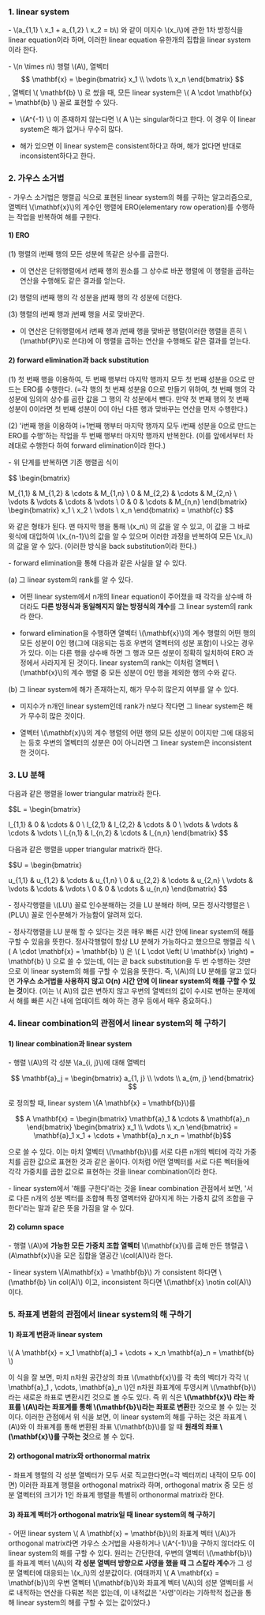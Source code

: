 ### 1. linear system

\- \\(a_{1,1} \ x_1 + a_{1,2} \ x_2 = b\\) 와 같이 미지수 \\(x_i\\)에 관한 1차 방정식을 linear equation이라 하며, 이러한 linear equation 유한개의 집합을 linear system이라 한다.

\- \\(n \times n\\) 행렬 \\(A\\), 열벡터 $$ \mathbf{x} = \begin{bmatrix} x_1 \\
 \vdots \\ 
 x_n \end{bmatrix} $$, 열벡터 \\( \mathbf{b} \\) 로 썼을 때, 모든 linear system은 \\( A \cdot \mathbf{x} = \mathbf{b} \\) 꼴로 표현할 수 있다.

- \\(A^{-1} \\) 이 존재하지 않는다면 \\( A \\)는 singular하다고 한다. 이 경우 이 linear system은 해가 없거나 무수히 많다.

- 해가 있으면 이 linear system은 consistent하다고 하며, 해가 없다면 반대로 inconsistent하다고 한다.


### 2. 가우스 소거법

\- 가우스 소거법은 행렬곱 식으로 표현된 linear system의 해를 구하는 알고리즘으로, 열벡터 \\(\mathbf{x}\\)의 계수인 행렬에 ERO(elementary row operation)를 수행하는 작업을 반복하여 해를 구한다.

#### 1) ERO

(1) 행렬의 i번째 행의 모든 성분에 똑같은 상수를 곱한다.

- 이 연산은 단위행렬에서 i번째 행의 원소를 그 상수로 바꾼 행렬에 이 행렬을 곱하는 연산을 수행해도 같은 결과를 얻는다.

(2) 행렬의 i번째 행의 각 성분을 j번째 행의 각 성분에 더한다.

(3) 행렬의 i번째 행과 j번째 행을 서로 맞바꾼다.

- 이 연산은 단위행렬에서 i번째 행과 j번째 행을 맞바꾼 행렬(이러한 행렬을 흔히 \\(\mathbf{P}\\)로 쓴다)에 이 행렬을 곱하는 연산을 수행해도 같은 결과를 얻는다.

#### 2) forward elimination과 back substitution

(1) 첫 번째 행을 이용하여, 두 번째 행부터 마지막 행까지 모두 첫 번째 성분을 0으로 만드는 ERO를 수행한다. (=각 행의 첫 번째 성분을 0으로 만들기 위하여, 첫 번째 행의 각 성분에 임의의 상수를 곱한 값을 그 행의 각 성분에서 뺀다. 만약 첫 번째 행의 첫 번째 성분이 0이라면 첫 번째 성분이 0이 아닌 다른 행과 맞바꾸는 연산을 먼저 수행한다.)

(2) 'i번째 행을 이용하여 i+1번째 행부터 마지막 행까지 모두 i번째 성분을 0으로 만드는 ERO를 수행'하는 작업을 두 번째 행부터 마지막 행까지 반복한다. (이를 앞에서부터 차례대로 수행한다 하여 forward elimination이라 한다.)

\- 위 단계를 반복하면 기존 행렬곱 식이 

$$ \begin{bmatrix} 

M_{1,1} & M_{1,2} & \cdots &  M_{1,n} \\ 
0 & M_{2,2} & \cdots & M_{2,n} \\
\vdots & \vdots & \cdots & \vdots \\
0 & 0 & \cdots & M_{n,n}
\end{bmatrix} \begin{bmatrix} x_1 \\ x_2 \\ \vdots \\ x_n \end{bmatrix} = \mathbf{c} $$ 

와 같은 형태가 된다. 맨 마지막 행을 통해 \\(x_n\\) 의 값을 알 수 있고, 이 값을 그 바로 윗식에 대입하여 \\(x_{n-1}\\)의 값을 알 수 있으며 이러한 과정을 반복하여 모든 \\(x_i\\)의 값을 알 수 있다. (이러한 방식을 back substitution이라 한다.)

\- forward elimination을 통해 다음과 같은 사실을 알 수 있다.

(a) 그 linear system의 rank를 알 수 있다. 

- 어떤 linear system에서 n개의 linear equation이 주어졌을 때 각각을 상수배 하더라도 **다른 방정식과 동일해지지 않는 방정식의 개수**를 그 linear system의 rank라 한다. 

- forward elimination을 수행하면 열벡터 \\(\mathbf{x}\\)의 계수 행렬의 어떤 행의 모든 성분이 0인 행(그에 대응되는 등호 우변의 열벡터의 성분 포함)이 나오는 경우가 있다. 이는 다른 행을 상수배 하면 그 행과 모든 성분이 정확히 일치하여 ERO 과정에서 사라지게 된 것이다. linear system의 rank는 이처럼 열벡터 \\(\mathbf{x}\\)의 계수 행렬 중 모든 성분이 0인 행을 제외한 행의 수와 같다. 

(b) 그 linear system에 해가 존재하는지, 해가 무수히 많은지 여부를 알 수 있다.

- 미지수가 n개인 linear system인데 rank가 n보다 작다면 그 linear system은 해가 무수히 많은 것이다. 

- 열벡터 \\(\mathbf{x}\\)의 계수 행렬의 어떤 행의 모든 성분이 0이지만 그에 대응되는 등호 우변의 열벡터의 성분은 0이 아니라면 그 linear system은 inconsistent한 것이다.


### 3. LU 분해

다음과 같은 행렬을 lower triangular matrix라 한다.

$$L = \begin{bmatrix} 

l_{1,1} & 0 & \cdots &  0 \\ 
l_{2,1} & l_{2,2} & \cdots & 0 \\
\vdots & \vdots & \cdots & \vdots \\
l_{n,1} & l_{n,2} & \cdots & l_{n,n}
\end{bmatrix}  $$ 



다음과 같은 행렬을 upper triangular matrix라 한다.


$$U = \begin{bmatrix} 

u_{1,1} & u_{1,2} & \cdots &  u_{1,n} \\ 
0 & u_{2,2} & \cdots & u_{2,n} \\
\vdots & \vdots & \cdots & \vdots \\
0 & 0 & \cdots & u_{n,n}
\end{bmatrix}  $$ 


\- 정사각행렬을 \\(LU\\) 꼴로 인수분해하는 것을 LU 분해라 하며, 모든 정사각행렬은 \\(PLU\\) 꼴로 인수분해가 가능함이 알려져 있다. 

\- 정사각행렬을 LU 분해 할 수 있다는 것은 매우 빠른 시간 안에 linear system의 해를 구할 수 있음을 뜻한다. 정사각행렬이 항상 LU 분해가 가능하다고 했으므로 행렬곱 식 \\( A \cdot \mathbf{x} = \mathbf{b} \\) 은  \\( L \cdot \left( U \mathbf{x} \right) = \mathbf{b} \\) 으로 쓸 수 있는데, 이는 곧 back substitution을 두 번 수행하는 것만으로 이 linear system의 해를 구할 수 있음을 뜻한다. 즉, \\(A\\)의 LU 분해를 알고 있다면 **가우스 소거법을 사용하지 않고 O(n) 시간 안에 이 linear system의 해를 구할 수 있는 것**이다. (이는 \\( A\\)의 값은 변하지 않고 우변의 열벡터의 값이 수시로 변하는 문제에서 해를 빠른 시간 내에 업데이트 해야 하는 경우 등에서 매우 중요하다.)




### 4. linear combination의 관점에서 linear system의 해 구하기

#### 1) linear combination과 linear system

\- 행렬 \\(A\\)의 각 성분 \\(a_{i, j}\\)에 대해 열벡터 

$$ \mathbf{a}_j =  \begin{bmatrix}  a_{1, j} \\ \vdots \\ a_{m, j} \end{bmatrix} $$ 

로 정의할 때, linear system \\(A \mathbf{x} = \mathbf{b}\\)를

$$ A  \mathbf{x} = \begin{bmatrix} \mathbf{a}_1 & \cdots & \mathbf{a}_n \end{bmatrix} \begin{bmatrix} x_1 \\ \vdots \\ x_n \end{bmatrix} = \mathbf{a}_1 x_1 + \cdots + \mathbf{a}_n x_n = \mathbf{b}$$

으로 쓸 수 있다. 이는 마치 열벡터 \\(\mathbf{b}\\)를 서로 다른 n개의 벡터에 각각 가중치를 곱한 값으로 표현한 것과 같은 꼴이다. 이처럼 어떤 열벡터를 서로 다른 벡터들에 각각 가중치를 곱한 값으로 표현하는 것을 linear combination이라 한다.

\- linear system에서 '해를 구한다'라는 것을 linear combination 관점에서 보면, '서로 다른 n개의 성분 벡터를 조합해 특정 열벡터와 같아지게 하는 가중치 값의 조합을 구한다'라는 말과 같은 뜻을 가짐을 알 수 있다.


#### 2) column space

\- 행렬 \\(A\\)에 **가능한 모든 가중치 조합 열벡터** \\(\mathbf{x}\\)를 곱해 만든 행렬곱 \\(A\mathbf{x}\\)을 모은 집합을 열공간 \\(col(A)\\)라 한다. 

\- linear system \\(A\mathbf{x} = \mathbf{b}\\) 가 consistent 하다면 \\(\mathbf{b} \in col(A)\\) 이고, inconsistent 하다면 \\(\mathbf{x} \notin col(A)\\) 이다.



### 5. 좌표계 변환의 관점에서 linear system의 해 구하기

#### 1) 좌표계 변환과 linear system

\\( A \mathbf{x} = x_1 \mathbf{a}_1 + \cdots + x_n \mathbf{a}_n  = \mathbf{b} \\) 

이 식을 잘 보면, 마치 n차원 공간상의 좌표 \\(\mathbf{x}\\)를 각 축의 벡터가 각각 \\(  \mathbf{a}_1 , \cdots, \mathbf{a}_n \\)인 n차원 좌표계에 투영시켜 \\(\mathbf{b}\\) 라는 새로운 좌표로 변환시킨 것으로 볼 수도 있다. 즉 위 식은 **\\(\mathbf{x}\\) 라는 좌표를 \\(A\\)라는 좌표계를 통해 \\(\mathbf{b}\\)라는 좌표로 변환**한 것으로 볼 수 있는 것이다. 이러한 관점에서 위 식을 보면, 이 linear system의 해를 구하는 것은 좌표계 \\(A\\)와 이 좌표계를 통해 변환된 좌표 \\(\mathbf{b}\\)를 알 때 **원래의 좌표 \\(\mathbf{x}\\)를 구하는 것**으로 볼 수 있다.


#### 2) orthogonal matrix와 orthonormal matrix

\- 좌표계 행렬의 각 성분 열벡터가 모두 서로 직교한다면(=각 벡터끼리 내적이 모두 0이면) 이러한 좌표계 행렬을 orthogonal matrix라 하며, orthogonal matrix 중 모든 성분 열벡터의 크기가 1인 좌표계 행렬을 특별히 orthonormal matrix라 한다.



#### 3) 좌표계 벡터가 orthogonal matrix일 때 linear system의 해 구하기

\- 어떤 linear system \\( A \mathbf{x} = \mathbf{b}\\)의 좌표계 벡터 \\(A\\)가 orthogonal matrix라면 가우스 소거법을 사용하거나 \\(A^{-1}\\)을 구하지 않더라도 이 linear system의 해를 구할 수 있다. 원리는 간단한데, 우변의 열벡터 \\(\mathbf{b}\\)를 좌표계 벡터 \\(A\\)의 **각 성분 열벡터 방향으로 사영을 했을 때 그 스칼라 계수**가 그 성분 열벡터에 대응되는 \\(x_i\\)의 성분값이다. (여태까지 \\( A \mathbf{x} = \mathbf{b}\\)의 우변 열벡터 \\(\mathbf{b}\\)와 좌표계 벡터 \\(A\\)의 성분 열벡터를 서로 내적하는 연산을 다뤄본 적은 없는데, 이 내적값은 '사영'이라는 기하학적 접근을 통해 linear system의 해를 구할 수 있는 값이었다.)